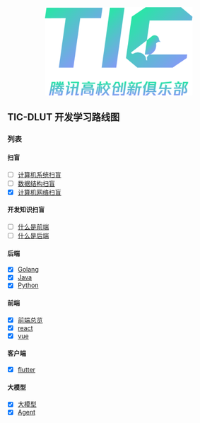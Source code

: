 <div align="center">
    <img src="assets/logo.png" height="200" />
</div>

## TIC-DLUT 开发学习路线图

### 列表

#### 扫盲

- [ ] [计算机系统扫盲](BasicCS/OS.md)
- [ ] [数据结构扫盲](BasicCS/DataStructures.md)
- [x] [计算机网络扫盲](BasicCS/ComputerNetwork.md)

#### 开发知识扫盲

- [ ] [什么是前端](BasicDevelop/frontend.md)
- [ ] [什么是后端](BasicDevelop/backend.md)

#### 后端

- [x] [Golang](Go.md)
- [x] [Java](Java.md)
- [x] [Python](Python.md)

#### 前端

- [x] [前端总览](Front-end/Front-end.md)
- [x] [react](Front-end/React.md)
- [x] [vue](Front-end/Vue.md)

#### 客户端

- [x] [flutter](./flutter/)

#### 大模型

- [x] [大模型](LLM.md)
- [x] [Agent](Agent.md)